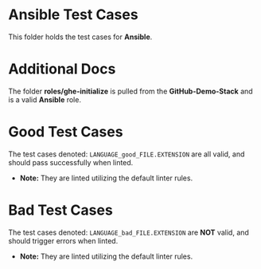# Ansible Test Cases

This folder holds the test cases for **Ansible**.

# Additional Docs

The folder **roles/ghe-initialize** is pulled from the **GitHub-Demo-Stack** and is a valid **Ansible** role.

# Good Test Cases

The test cases denoted: `LANGUAGE_good_FILE.EXTENSION` are all valid, and should pass successfully when linted.

- **Note:** They are linted utilizing the default linter rules.

# Bad Test Cases

The test cases denoted: `LANGUAGE_bad_FILE.EXTENSION` are **NOT** valid, and should trigger errors when linted.

- **Note:** They are linted utilizing the default linter rules.
